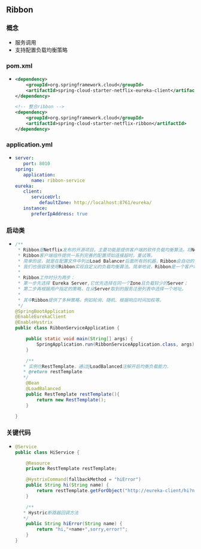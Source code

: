 ## Ribbon

### 概念

* 服务调用
* 支持配置负载均衡策略

### pom.xml

* ```xml
  <dependency>
      <groupId>org.springframework.cloud</groupId>
      <artifactId>spring-cloud-starter-netflix-eureka-client</artifactId>
  </dependency>
  
  <!-- 整合ribbon -->
  <dependency>
      <groupId>org.springframework.cloud</groupId>
      <artifactId>spring-cloud-starter-netflix-ribbon</artifactId>
  </dependency>
  ```

### application.yml

* ```yaml
  server:
     port: 8010
  spring:
     application:
        name: ribbon-service
  eureka:
     client:
        serviceUrl:
           defaultZone: http://localhost:8761/eureka/
     instance:
        preferIpAddress: true
  ```

### 启动类

* ```java
  /**
   * Ribbon是Netflix发布的开源项目，主要功能是提供客户端的软件负载均衡算法，将Netflix的中间层服务连接在一起。
   * Ribbon客户端组件提供一系列完善的配置项如连接超时，重试等。
   * 简单的说，就是在配置文件中列出Load Balancer后面所有的机器，Ribbon会自动的帮助你基于某种规则（如简单轮询，随机  *  连接等）去连接这些机器。
   * 我们也很容易使用Ribbon实现自定义的负载均衡算法。简单地说，Ribbon是一个客户端负载均衡器。
   * 
   * Ribbon工作时分为两步：
   * 第一步先选择 Eureka Server,它优先选择在同一个Zone且负载较少的Server；
   * 第二步再根据用户指定的策略，在从Server取到的服务注册列表中选择一个地址。
   * 
   * 其中Ribbon提供了多种策略，例如轮询、随机、根据响应时间加权等。
   */
  @SpringBootApplication
  @EnableEurekaClient
  @EnableHystrix
  public class RibbonServiceApplication {
  
      public static void main(String[] args) {
          SpringApplication.run(RibbonServiceApplication.class, args);
      }
  
      /**
  	 * 实例化RestTemplate，通过@LoadBalanced注解开启均衡负载能力.
  	 * @return restTemplate
  	 */
      @Bean
      @LoadBalanced
      public RestTemplate restTemplate(){
          return new RestTemplate();
      }
  
  }
  ```

### 关键代码

* ```java
  @Service
  public class HiService {
  
      @Resource
      private RestTemplate restTemplate;
  
      @HystrixCommand(fallbackMethod = "hiError")
      public String hi(String name) {
          return restTemplate.getForObject("http://eureka-client/hi?name=" + name, String.class);
      }
  
      /**
   	 * Hystric断路器回调方法
  	 */
      public String hiError(String name) {
          return "hi,"+name+",sorry,error!";
      }
  }
  ```

